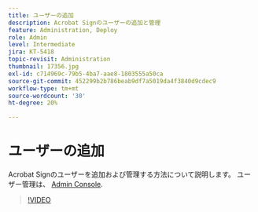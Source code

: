 ```yaml
---
title: ユーザーの追加
description: Acrobat Signのユーザーの追加と管理
feature: Administration, Deploy
role: Admin
level: Intermediate
jira: KT-5418
topic-revisit: Administration
thumbnail: 17356.jpg
exl-id: c714969c-79b5-4ba7-aae8-1803555a50ca
source-git-commit: 452299b2b786beab9df7a5019da4f3840d9cdec9
workflow-type: tm+mt
source-wordcount: '30'
ht-degree: 20%

---
```


# ユーザーの追加

Acrobat Signのユーザーを追加および管理する方法について説明します。 ユーザー管理は、 [Admin Console](https://adminconsole.adobe.com/).

>[!VIDEO](https://video.tv.adobe.com/v/3419315?quality=12&learn=on&hidetitle=true)
